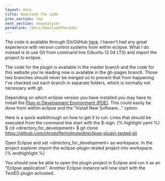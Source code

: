 ```yaml
---
layout: docs
title: Download the code
prev_section: faq
next_section: newanalyser
permalink: /docs/downloadthecode/
---
```

The code is available through Git/GitHub
[here](https://github.com/christofferholmstedt/eclipse-plugin-tested). I
haven't had any great experience with version control systems from within
eclipse. What I do instead is to use Git from command line (Ubuntu 12.04 LTS)
and import the project to eclipse.

The code for the plugin is available in the master branch and the code for this
website you're reading now is available in the gh-pages branch. Those two
branches should never be merged so to prevent that from happening I've checked
out each branch in separate folders, which is normally not necessary with git.

Depending on which eclipse version you have installed you may have to install
the [Plug-in Development Environment (PDE)](http://www.eclipse.org/pde/). This could easily be done from
witihin eclipse and the "Install New Software..." option.

Here is a quick walkthrough on how to get it to run. Lines that should be executed from the
command line start with the $-sign.
{% highlight yaml %}
$ cd <directory_for_development>
$ git clone https://github.com/christofferholmstedt/eclipse-plugin-tested.git

Open Eclipse and set <directory_for_development> as workspace.
In the project explorer import the eclipse-plugin-tested project into
workspace.
{% endhighlight %}

You should now be able to open the plugin project in Eclipse and run it as an
"Eclipse application". Another Eclipse instance will now start with the TestED
plugin activated.
